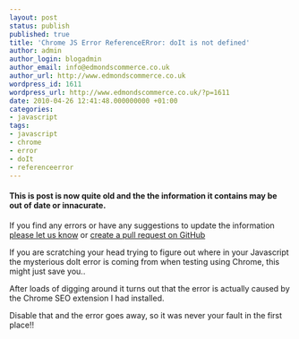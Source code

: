 ```yaml
---
layout: post
status: publish
published: true
title: 'Chrome JS Error ReferenceERror: doIt is not defined'
author: admin
author_login: blogadmin
author_email: info@edmondscommerce.co.uk
author_url: http://www.edmondscommerce.co.uk
wordpress_id: 1611
wordpress_url: http://www.edmondscommerce.co.uk/?p=1611
date: 2010-04-26 12:41:48.000000000 +01:00
categories:
- javascript
tags:
- javascript
- chrome
- error
- doIt
- referenceerror
---
```

<div class="oldpost"><h4>This is post is now quite old and the the information it contains may be out of date or innacurate.</h4>
<p>
If you find any errors or have any suggestions to update the information <a href="http://edmondscommerce.github.io/contact-us/index.html">please let us know</a>
or <a href="https://github.com/edmondscommerce/edmondscommerce.github.io">create a pull request on GitHub</a>
</p>
</div>
If you are scratching your head trying to figure out where in your Javascript the mysterious doIt error is coming from when testing using Chrome, this might just save you..

After loads of digging around it turns out that the error is actually caused by the Chrome SEO extension I had installed.

Disable that and the error goes away, so it was never your fault in the first place!!
